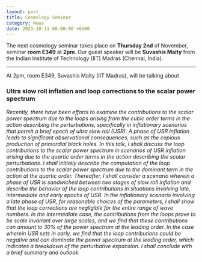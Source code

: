 ```yaml
---
layout: post
title: Cosmology Seminar
category: News
date: 2023-10-11 08:00:00 +0100
---
```


The next cosmology seminar takes place on **Thursday 2nd** of
November, seminar **room E349** at **2pm**. Our guest speaker will be
**Suvashis Maity** from the Indian Institute of Technology (IIT)
Madras (Chennai, India).

---

At 2pm, room E349,  Suvashis Maity (IIT Madras), will be talking about

### Ultra slow roll inflation and loop corrections to the scalar power spectrum

*Recently, there have been efforts to examine the contributions to the
 scalar power spectrum due to the loops arising from the cubic order
 terms in the action describing the perturbations, specifically in
 inflationary scenarios that permit a brief epoch of ultra slow roll
 (USR). A phase of USR inflation leads to significant observational
 consequences, such as the copious production of primordial black
 holes. In this talk, I shall discuss the loop contributions to the
 scalar power spectrum in scenarios of USR inflation arising due to
 the quartic order terms in the action describing the scalar
 perturbations. I shall initially describe the computation of the loop
 contributions to the scalar power spectrum due to the dominant term
 in the action at the quartic order. Thereafter, I shall consider a
 scenario wherein a phase of USR is sandwiched between two stages of
 slow roll inflation and describe the behavior of the loop
 contributions in situations involving late, intermediate and early
 epochs of USR. In the inflationary scenario involving a late phase of
 USR, for reasonable choices of the parameters, I shall show that the
 loop corrections are negligible for the entire range of wave
 numbers. In the intermediate case, the contributions from the loops
 prove to be scale invariant over large scales, and we find that these
 contributions can amount to 30% of the power spectrum at the leading
 order. In the case wherein USR sets in early, we find that the loop
 contributions could be negative and can dominate the power spectrum
 at the leading order, which indicates a breakdown of the perturbative
 expansion. I shall conclude with a brief summary and outlook.*




